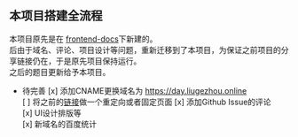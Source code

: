 ## 本项目搭建全流程
本项目原先是在 [frontend-docs](https://github.com/liugezhou/frontend-docs)下新建的。     
后由于域名、评论、项目设计等问题，重新迁移到了本项目，为保证之前项目的分享链接仍在，于是原先项目保持运行。     
之后的题目更新给予本项目。  

- 待完善
[x] 添加CNAME更换域名为 https://day.liugezhou.online  
[ ] 将之前的[链接](https://blog.liugezhou.online/frontend-docs/everyday/today.html)做一个重定向或者固定页面 
[x] 添加Github Issue的评论  
[x] UI设计排版等  
[x] 新域名的百度统计  

